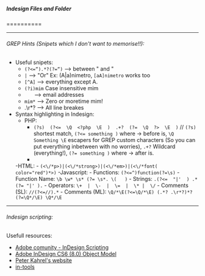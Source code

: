 ##### Indesign Files and Folder
==========






****
###### GREP Hints (Snipets which I don't want to memorise!!):
- Useful snipets:
	- `(?<=“).*?(?=“)` --> between " and "
	- `|` --> "Or" Ex: (A|a)nimetro, `[aA]nimetro` works too
	- `[^A]` --> everything except A.
	- `(?i)mim` Case insensitive mim
	- `   ` --> email addresses
	- `mim*` --> Zero or moretime mim!
	- .\r*?  --> All line breakes
- Syntax highlighting in Indesign:
	- PHP:
		- `(?s)  (?<=  \Q  <?php  \E  )  .+?  (?=  \Q  ?>  \E  )` // `(?s)` shortest match, `(?<= something )` where -> before is, `\Q Something \E` escapers for GREP custom characters (So you can put everything inbetween with no worries), `.+?` Wildcard (everything!), `(?= something )` where -> after is.
		- 
	-HTML:
		- `(<\/*p>)|(<\/*strong>)|(<\/*em>)|(<\/*font( color="red")*>)`
	-Javascript:
		- Functions: `(?<=^)function(?=\s)`
		- Function Name: `\b \w* \s* (?= \s*. \(   )`
		- Strings: `.(?<=  "|'  ) .* (?= "|' ).`
		- Operators: `\+  |  \-  |  \=  |  \* |  \/`
		- Comments (SL): `//(?<=//).*`
		- Comments (ML): `\Q/*\E(?<=\Q/*\E) (.*? .\r*?)*?  (?=\Q*/\E) \Q*/\E`


****
###### Indesign scripting:

Usefull resources:

- [Adobe comunity - InDesign Scripting](https://forums.adobe.com/community/indesign/indesign_scripting "InDesign Scripting in Adobe comunity forums")
- [Adobe InDesign CS6 (8.0) Object Model](http://jongware.mit.edu/idcs6js "Adobe InDesign CS6 (8.0) Object Model on MIT servers!")
- [Peter Kahrel's website](http://www.kahrel.plus.com/ "Peter Kahrel")
- [in-tools](http://in-tools.com/)